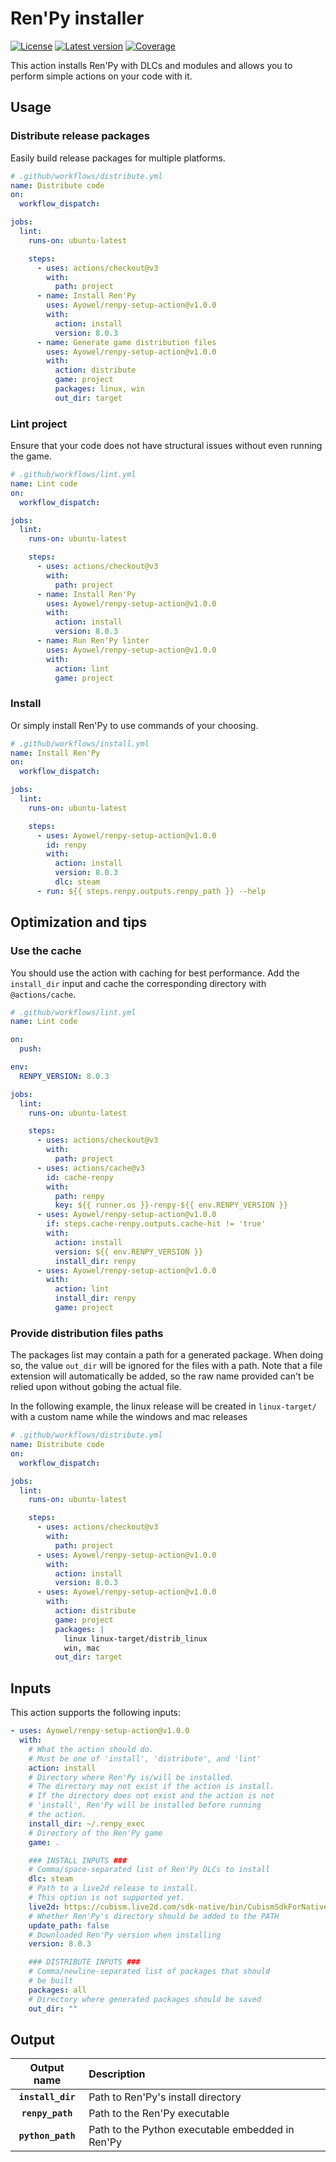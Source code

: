 # Ren'Py installer

[![License](https://img.shields.io/github/license/Ayowel/renpy-setup-action)](https://github.com/Ayowel/renpy-setup-action/blob/master/LICENSE)
[![Latest version](https://img.shields.io/github/v/tag/Ayowel/renpy-setup-action)](https://www.github.com/Ayowel/renpy-setup-action/releases/latest)
[![Coverage](https://img.shields.io/codecov/c/github/Ayowel/renpy-setup-action)](https://codecov.io/github/Ayowel/renpy-setup-action/)

This action installs Ren'Py with DLCs and modules and allows you to perform simple actions on your code with it.

## Usage

### Distribute release packages

Easily build release packages for multiple platforms.

```yml
# .github/workflows/distribute.yml
name: Distribute code
on:
  workflow_dispatch:

jobs:
  lint:
    runs-on: ubuntu-latest

    steps:
      - uses: actions/checkout@v3
        with:
          path: project
      - name: Install Ren'Py
        uses: Ayowel/renpy-setup-action@v1.0.0
        with:
          action: install
          version: 8.0.3
      - name: Generate game distribution files
        uses: Ayowel/renpy-setup-action@v1.0.0
        with:
          action: distribute
          game: project
          packages: linux, win
          out_dir: target
```

### Lint project

Ensure that your code does not have structural issues without even running the game.

```yml
# .github/workflows/lint.yml
name: Lint code
on:
  workflow_dispatch:

jobs:
  lint:
    runs-on: ubuntu-latest

    steps:
      - uses: actions/checkout@v3
        with:
          path: project
      - name: Install Ren'Py
        uses: Ayowel/renpy-setup-action@v1.0.0
        with:
          action: install
          version: 8.0.3
      - name: Run Ren'Py linter
        uses: Ayowel/renpy-setup-action@v1.0.0
        with:
          action: lint
          game: project
```

### Install

Or simply install Ren'Py to use commands of your choosing.

```yml
# .github/workflows/install.yml
name: Install Ren'Py
on:
  workflow_dispatch:

jobs:
  lint:
    runs-on: ubuntu-latest

    steps:
      - uses: Ayowel/renpy-setup-action@v1.0.0
        id: renpy
        with:
          action: install
          version: 8.0.3
          dlc: steam
      - run: ${{ steps.renpy.outputs.renpy_path }} --help
```

## Optimization and tips

### Use the cache

You should use the action with caching for best performance. Add the `install_dir` input and cache the corresponding directory with `@actions/cache`.

```yml
# .github/workflows/lint.yml
name: Lint code

on:
  push:

env:
  RENPY_VERSION: 8.0.3

jobs:
  lint:
    runs-on: ubuntu-latest

    steps:
      - uses: actions/checkout@v3
        with:
          path: project
      - uses: actions/cache@v3
        id: cache-renpy
        with:
          path: renpy
          key: ${{ runner.os }}-renpy-${{ env.RENPY_VERSION }}
      - uses: Ayowel/renpy-setup-action@v1.0.0
        if: steps.cache-renpy.outputs.cache-hit != 'true'
        with:
          action: install
          version: ${{ env.RENPY_VERSION }}
          install_dir: renpy
      - uses: Ayowel/renpy-setup-action@v1.0.0
        with:
          action: lint
          install_dir: renpy
          game: project
```

### Provide distribution files paths

The packages list may contain a path for a generated package. When doing so, the  value `out_dir` will be ignored for the files with a path.
Note that a file extension will automatically be added, so the raw name provided can't be relied upon without gobing the actual file.

In the following example, the linux release will be created in `linux-target/` with a custom name while the windows and mac releases

```yml
# .github/workflows/distribute.yml
name: Distribute code
on:
  workflow_dispatch:

jobs:
  lint:
    runs-on: ubuntu-latest

    steps:
      - uses: actions/checkout@v3
        with:
          path: project
      - uses: Ayowel/renpy-setup-action@v1.0.0
        with:
          action: install
          version: 8.0.3
      - uses: Ayowel/renpy-setup-action@v1.0.0
        with:
          action: distribute
          game: project
          packages: |
            linux linux-target/distrib_linux
            win, mac
          out_dir: target
```

## Inputs

This action supports the following inputs:

```yml
- uses: Ayowel/renpy-setup-action@v1.0.0
  with:
    # What the action should do.
    # Must be one of 'install', 'distribute', and 'lint'
    action: install
    # Directory where Ren'Py is/will be installed.
    # The directory may not exist if the action is install.
    # If the directory does not exist and the action is not
    # 'install', Ren'Py will be installed before running
    # the action.
    install_dir: ~/.renpy_exec
    # Directory of the Ren'Py game
    game: .

    ### INSTALL INPUTS ###
    # Comma/space-separated list of Ren'Py DLCs to install
    dlc: steam
    # Path to a live2d release to install.
    # This option is not supported yet.
    live2d: https://cubism.live2d.com/sdk-native/bin/CubismSdkForNative-4-r.5.1.zip
    # Whether Ren'Py's directory should be added to the PATH
    update_path: false
    # Downloaded Ren'Py version when installing
    version: 8.0.3

    ### DISTRIBUTE INPUTS ###
    # Comma/newline-separated list of packages that should
    # be built
    packages: all
    # Directory where generated packages should be saved
    out_dir: ""
```

## Output

| Output name | Description |
| :---: | :--- |
| __`install_dir`__ | Path to Ren'Py's install directory |
| __`renpy_path`__ | Path to the Ren'Py executable |
| __`python_path`__ | Path to the Python executable embedded in Ren'Py |
